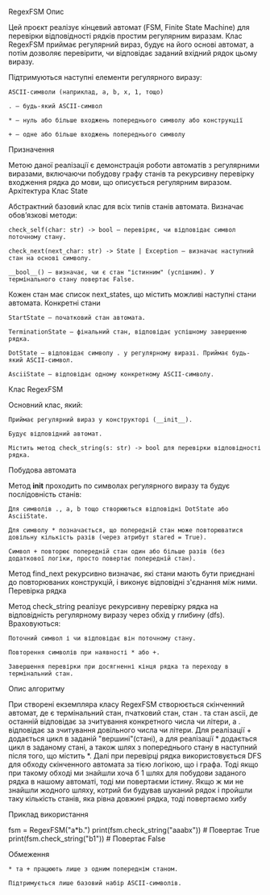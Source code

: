 RegexFSM
Опис

Цей проєкт реалізує кінцевий автомат (FSM, Finite State Machine) для перевірки відповідності рядків простим регулярним виразам. Клас RegexFSM приймає регулярний вираз, будує на його основі автомат, а потім дозволяє перевірити, чи відповідає заданий вхідний рядок цьому виразу.

Підтримуються наступні елементи регулярного виразу:

    ASCII-символи (наприклад, a, b, x, 1, тощо)

    . — будь-який ASCII-символ

    * — нуль або більше входжень попереднього символу або конструкції

    + — одне або більше входжень попереднього символу

Призначення

Метою даної реалізації є демонстрація роботи автоматів з регулярними виразами, включаючи побудову графу станів та рекурсивну перевірку входження рядка до мови, що описується регулярним виразом.
Архітектура
Клас State

Абстрактний базовий клас для всіх типів станів автомата. Визначає обов’язкові методи:

    check_self(char: str) -> bool — перевіряє, чи відповідає символ поточному стану.

    check_next(next_char: str) -> State | Exception — визначає наступний стан на основі символу.

    __bool__() — визначає, чи є стан "істинним" (успішним). У термінального стану повертає False.

Кожен стан має список next_states, що містить можливі наступні стани автомата.
Конкретні стани

    StartState — початковий стан автомата.

    TerminationState — фінальний стан, відповідає успішному завершенню рядка.

    DotState — відповідає символу . у регулярному виразі. Приймає будь-який ASCII-символ.

    AsciiState — відповідає одному конкретному ASCII-символу.

Клас RegexFSM

Основний клас, який:

    Приймає регулярний вираз у конструкторі (__init__).

    Будує відповідний автомат.

    Містить метод check_string(s: str) -> bool для перевірки відповідності рядка.

Побудова автомата

Метод __init__ проходить по символах регулярного виразу та будує послідовність станів:

    Для символів ., a, b тощо створюються відповідні DotState або AsciiState.

    Для символу * позначається, що попередній стан може повторюватися довільну кількість разів (через атрибут stared = True).

    Символ + повторює попередній стан один або більше разів (без додаткової логіки, просто повертає попередній стан).

Метод find_next рекурсивно визначає, які стани мають бути приєднані до повторюваних конструкцій, і виконує відповідні з'єднання між ними.
Перевірка рядка

Метод check_string реалізує рекурсивну перевірку рядка на відповідність регулярному виразу через обхід у глибину (dfs). Враховуються:

    Поточний символ і чи відповідає він поточному стану.

    Повторення символів при наявності * або +.

    Завершення перевірки при досягненні кінця рядка та переходу в термінальний стан.

Опис алгоритму

При створені екземпляра класу RegexFSM створюється скінченний автомат, де є термінальний стан, пчатковий стан, стан . та стан ascii,
де останній відповідає за зчитування конкретного числа чи літери, а . відповідає за зчитування довільного числа чи літери.
Для реалізації + додається цикл в заданій "вершині"(стані), а для реалізації * додається цикл в заданому стані, а також шлях з попереднього 
стану в наступний після того, що містить *.
Далі при перевірці рядка використовується DFS для обходу скінченного автомата за тією логікою, що і графа. Тоді якщо при такому обході ми знайшли 
хоча б 1 шлях для побудови заданого рядка в нашому автоматі, тоді ми повертаєми істину. Якщо ж ми не знайшли жодного шляху, котрий би будував шуканий 
рядок і пройшли таку кількість станів, яка рівна довжині рядка, тоді повертаємо хибу

Приклад використання

fsm = RegexFSM("a*b.")
print(fsm.check_string("aaabx"))  # Повертає True
print(fsm.check_string("b1"))    # Повертає False

Обмеження

    * та + працюють лише з одним попереднім станом.

    Підтримується лише базовий набір ASCII-символів.

